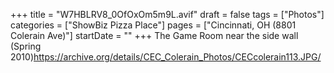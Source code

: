 +++
title = "W7HBLRV8_0OfOxOm5m9L.avif"
draft = false
tags = ["Photos"]
categories = ["ShowBiz Pizza Place"]
pages = ["Cincinnati, OH (8801 Colerain Ave)"]
startDate = ""
+++
The Game Room near the side wall (Spring 2010)https://archive.org/details/CEC_Colerain_Photos/CECcolerain113.JPG/
